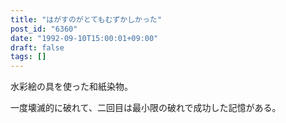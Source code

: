 ```yaml
---
title: "はがすのがとてもむずかしかった"
post_id: "6360"
date: "1992-09-10T15:00:01+09:00"
draft: false
tags: []
---
```



水彩絵の具を使った和紙染物。

一度壊滅的に破れて、二回目は最小限の破れで成功した記憶がある。
